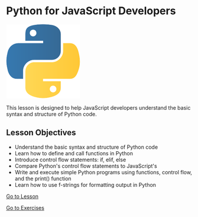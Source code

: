 # Python for JavaScript Developers

<img src="./assets/logo.png" alt="Python Logo" width="200">

This lesson is designed to help JavaScript developers understand the basic syntax and structure of Python code.

## Lesson Objectives

- Understand the basic syntax and structure of Python code
- Learn how to define and call functions in Python
- Introduce control flow statements: if, elif, else
- Compare Python's control flow statements to JavaScript's
- Write and execute simple Python programs using functions, control flow, and the print() function
- Learn how to use f-strings for formatting output in Python

[Go to Lesson](lesson.ipynb)

[Go to Exercises](exercises.ipynb)
